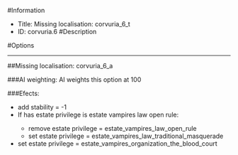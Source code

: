 #Information
 - Title: Missing localisation: corvuria_6_t
 - ID: corvuria.6
#Description

#Options

___
##Missing localisation: corvuria_6_a

###AI weighting:
AI weights this option at 100


###Efects:<ul><li>add stability = -1</li><li>If has estate privilege is estate vampires law open rule:</li><ul><li>remove estate privilege = estate_vampires_law_open_rule</li><li>set estate privilege = estate_vampires_law_traditional_masquerade</li></ul><li>set estate privilege = estate_vampires_organization_the_blood_court</li></ul>
